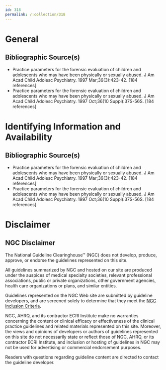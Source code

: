 ```yaml
---
id: 318
permalink: /:collection/318
---
```


# General

## Bibliographic Source(s)

- Practice parameters for the forensic evaluation of children and adolescents who may have been physically or sexually abused. J Am Acad Child Adolesc Psychiatry. 1997 Mar;36(3):423-42. [184 references]
- Practice parameters for the forensic evaluation of children and adolescents who may have been physically or sexually abused. J Am Acad Child Adolesc Psychiatry. 1997 Oct;36(10 Suppl):37S-56S. [184 references]

# Identifying Information and Availability

## Bibliographic Source(s)

- Practice parameters for the forensic evaluation of children and adolescents who may have been physically or sexually abused. J Am Acad Child Adolesc Psychiatry. 1997 Mar;36(3):423-42. [184 references]
- Practice parameters for the forensic evaluation of children and adolescents who may have been physically or sexually abused. J Am Acad Child Adolesc Psychiatry. 1997 Oct;36(10 Suppl):37S-56S. [184 references]

# Disclaimer

## NGC Disclaimer

The National Guideline Clearinghouse™ (NGC) does not develop, produce, approve, or endorse the guidelines represented on this site.

All guidelines summarized by NGC and hosted on our site are produced under the auspices of medical specialty societies, relevant professional associations, public or private organizations, other government agencies, health care organizations or plans, and similar entities.

Guidelines represented on the NGC Web site are submitted by guideline developers, and are screened solely to determine that they meet the [NGC Inclusion Criteria](/help-and-about/summaries/inclusion-criteria).

NGC, AHRQ, and its contractor ECRI Institute make no warranties concerning the content or clinical efficacy or effectiveness of the clinical practice guidelines and related materials represented on this site. Moreover, the views and opinions of developers or authors of guidelines represented on this site do not necessarily state or reflect those of NGC, AHRQ, or its contractor ECRI Institute, and inclusion or hosting of guidelines in NGC may not be used for advertising or commercial endorsement purposes.

Readers with questions regarding guideline content are directed to contact the guideline developer.

